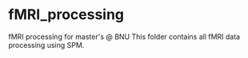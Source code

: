 # fMRI_processing
fMRI processing for master's @ BNU
This folder contains all fMRI data processing using SPM.
